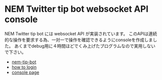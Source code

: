 NEM Twitter tip bot websocket API console
=========================================

NEM Twitter tip bot には websocket API が実装されています。
このAPIは連続的な操作を要求する為、一対一で操作を確認できるようにconsoleを作成しました。
あくまでdebug用に４時間ほどでくみ上げたプログラムなので実用しないで下さい。

* [nem-tip-bot](https://namuyan.github.io/nem-tip-bot)
* [how to login](how_to_login)
* [console page](index)